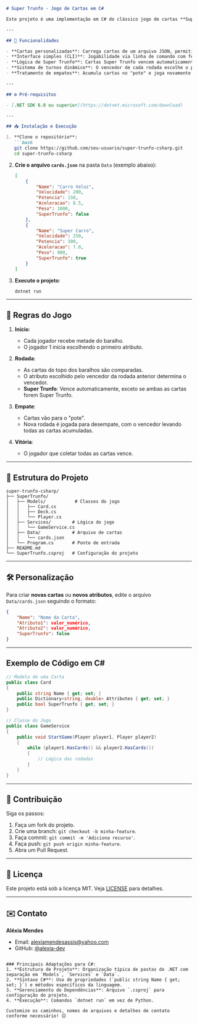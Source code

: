 ```markdown
# Super Trunfo - Jogo de Cartas em C#

Este projeto é uma implementação em C# do clássico jogo de cartas **Super Trunfo**, desenvolvido como parte de um desafio escolar. O jogo segue as regras tradicionais, onde os jogadores comparam atributos de cartas para vencer as rodadas e coletar as cartas do oponente.

---

## 🚀 Funcionalidades

- **Cartas personalizadas**: Carrega cartas de um arquivo JSON, permitindo fácil personalização.
- **Interface simples (CLI)**: Jogabilidade via linha de comando com feedback claro das ações.
- **Lógica de Super Trunfo**: Cartas Super Trunfo vencem automaticamente, exceto em empates entre elas.
- **Sistema de turnos dinâmico**: O vencedor de cada rodada escolhe o próximo atributo.
- **Tratamento de empates**: Acumula cartas no "pote" e joga novamente até haver um vencedor.

---

## ⚙️ Pré-requisitos

- [.NET SDK 6.0 ou superior](https://dotnet.microsoft.com/download)

---

## 📥 Instalação e Execução

1. **Clone o repositório**:
   ```bash
   git clone https://github.com/seu-usuario/super-trunfo-csharp.git
   cd super-trunfo-csharp
   ```

2. **Crie o arquivo `cards.json`** na pasta `Data` (exemplo abaixo):
   ```json
   [
       {
           "Name": "Carro Veloz",
           "Velocidade": 200,
           "Potencia": 150,
           "Aceleracao": 8.5,
           "Peso": 1000,
           "SuperTrunfo": false
       },
       {
           "Name": "Super Carro",
           "Velocidade": 250,
           "Potencia": 300,
           "Aceleracao": 7.0,
           "Peso": 900,
           "SuperTrunfo": true
       }
   ]
   ```

3. **Execute o projeto**:
   ```bash
   dotnet run
   ```

---

## 📜 Regras do Jogo

1. **Início**:
   - Cada jogador recebe metade do baralho.
   - O jogador 1 inicia escolhendo o primeiro atributo.

2. **Rodada**:
   - As cartas do topo dos baralhos são comparadas.
   - O atributo escolhido pelo vencedor da rodada anterior determina o vencedor.
   - **Super Trunfo**: Vence automaticamente, exceto se ambas as cartas forem Super Trunfo.

3. **Empate**:
   - Cartas vão para o "pote".
   - Nova rodada é jogada para desempate, com o vencedor levando todas as cartas acumuladas.

4. **Vitória**:
   - O jogador que coletar todas as cartas vence.

---

## 📂 Estrutura do Projeto

```
super-trunfo-csharp/
├── SuperTrunfo/
│   ├── Models/           # Classes do jogo
│   │   ├── Card.cs
│   │   ├── Deck.cs
│   │   └── Player.cs
│   ├── Services/        # Lógica do jogo
│   │   └── GameService.cs
│   ├── Data/            # Arquivo de cartas
│   │   └── cards.json
│   └── Program.cs       # Ponto de entrada
├── README.md
└── SuperTrunfo.csproj   # Configuração do projeto
```

---

## 🛠️ Personalização

Para criar **novas cartas** ou **novos atributos**, edite o arquivo `Data/cards.json` seguindo o formato:
```json
{
    "Name": "Nome da Carta",
    "Atributo1": valor_numérico,
    "Atributo2": valor_numérico,
    "SuperTrunfo": false
}
```

---

## Exemplo de Código em C#

```csharp
// Modelo de uma Carta
public class Card
{
    public string Name { get; set; }
    public Dictionary<string, double> Attributes { get; set; }
    public bool SuperTrunfo { get; set; }
}

// Classe do Jogo
public class GameService
{
    public void StartGame(Player player1, Player player2)
    {
        while (player1.HasCards() && player2.HasCards())
        {
            // Lógica das rodadas
        }
    }
}
```

---

## 🤝 Contribuição

Siga os passos:
1. Faça um fork do projeto.
2. Crie uma branch: `git checkout -b minha-feature`.
3. Faça commit: `git commit -m 'Adiciona recurso'`.
4. Faça push: `git push origin minha-feature`.
5. Abra um Pull Request.

---

## 📄 Licença

Este projeto está sob a licença MIT. Veja [LICENSE](LICENSE) para detalhes.

---

## ✉️ Contato

**Aléxia Mendes**  
- Email: alexiamendesassis@yahoo.com  
- GitHub: [@alexia-dev](https://github.com/alexia-dev)
```

### Principais Adaptações para C#:
1. **Estrutura de Projeto**: Organização típica de pastas do .NET com separação em `Models`, `Services` e `Data`.
2. **Sintaxe C#**: Uso de propriedades (`public string Name { get; set; }`) e métodos específicos da linguagem.
3. **Gerenciamento de Dependências**: Arquivo `.csproj` para configuração do projeto.
4. **Execução**: Comandos `dotnet run` em vez de Python.

Customize os caminhos, nomes de arquivos e detalhes de contato conforme necessário! 😊
